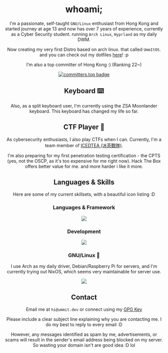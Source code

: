 <div align="center">

# whoami;

I'm a passionate, self-taught `GNU/Linux` enthusiast from Hong Kong and started journey at age 13 and now has over 7 years of experience, currently as a Cyber Security student. running `Arch Linux`, `Hyprland` as my daily DWM.

Now creating my very first Distro based on arch linux. that called `UmmItOS`. and you can check out my dotfiles [here](https://github.com/UmmItC/dotfiles.git)! :p

I'm also a top committer of Hong Kong :) (Ranking 22~)

[![committers.top badge](https://user-badge.committers.top/hong_kong/UmmItC.svg)](https://user-badge.committers.top/hong_kong/UmmItKin)

## Keyboard ⌨️

Also, as a split keyboard user, I'm currently using the ZSA Moonlander keyboard. This keyboard has changed my life so far.

## CTF Player 🚩

As cybersecurity enthusiasts, I also play CTFs when I can. Currently, I'm a team member of [ICEDTEA (冰茶戰隊)](https://ic3dt3a.org/).

I'm also preparing for my first penetration testing certification - the CPTS (yes, not the OSCP, as it's too expensive for me right now). Hack The Box offers better value for me. and more harder i like it more.

## Languages & Skills

Here are some of my current skillsets, with a beautiful icon listing :D

### Languages & Framework

<img align="center" src="https://skillicons.dev/icons?i=js,ts,astro,react,tailwind,css,rust,py,bash" />

### Development

<img align="center" src="https://skillicons.dev/icons?i=vercel,cloudflare,git,neovim,linux" />

### GNU/Linux 🐧

I use Arch as my daily driver, Debian/Raspberry Pi for servers, and I'm currently trying out NixOS, which seems very maintainable for server use.

<img align="center" src="https://skillicons.dev/icons?i=arch,debian,nix,raspberrypi" />

## Contact

Email me at `hi@ummit.dev` or connect using my [GPG Key](https://github.com/UmmItKin.gpg)

Please include a clear subject line explaining why you are contacting me. I do my best to reply to every email :D

However, any messages identified as spam by me, advertisements, or scams will result in the sender's email address being blocked on my server. So wasting your domain isn't are good idea :D lol

</div>
